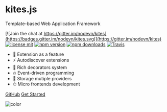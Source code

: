 <!-- ![logo](assets/images/logo.png) -->

<!-- # **Kites.JS** -->
<div class="banner">
<h1>k<span class="highlight small">i</span>tes<span class="highlight"><span class="merge">.</span>js</span></h1>
<p class="description">Template-based Web Application Framework</p>
</div>

[![Join the chat at https://gitter.im/nodevn/kites](https://badges.gitter.im/nodevn/kites.svg)](https://gitter.im/nodevn/kites)
[![license mit](https://badges.frapsoft.com/os/mit/mit.svg?v=102)](https://github.com/kitesjs/kites/blob/master/LICENSE)
[![npm version](https://img.shields.io/npm/v/@kites/core.svg?style=flat)](https://www.npmjs.com/package/@kites/core)
[![npm downloads](https://img.shields.io/npm/dm/@kites/core.svg)](https://www.npmjs.com/package/@kites/core)
[![Travis](https://travis-ci.org/kitesjs/kites.svg?branch=stable)](https://travis-ci.org/kitesjs/kites)


- 🚀 Extension as a feature
- ⚡️️ Autodiscover extensions
- 💎 Rich decorators system
- 🔥 Event-driven programming
- 📼 Storage mutiple providers
- ⏱ Micro frontends development

<div class="buttons">
  <a href="https://github.com/kitesjs/kites" target="_blank"><span>GitHub</span></a>
  <a href="#/README"><span>Get Started</span></a>
</div>

![color](#1fa4e8)
